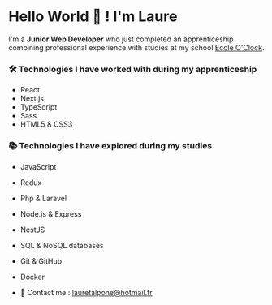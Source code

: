 # Hello World 👋 ! I'm Laure

I'm a **Junior Web Developer** who just completed an apprenticeship combining professional experience with studies at my school [Ecole O'Clock](https://oclock.io/).

### 🛠 Technologies I have worked with during my apprenticeship
- React
- Next.js
- TypeScript
- Sass
- HTML5 & CSS3

### 📚 Technologies I have explored during my studies
- JavaScript
- Redux
- Php & Laravel
- Node.js & Express  
- NestJS  
- SQL & NoSQL databases  
- Git & GitHub  
- Docker

- 📧 Contact me : lauretalpone@hotmail.fr

